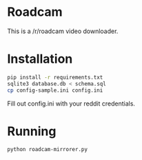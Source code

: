 # Roadcam

This is a /r/roadcam video downloader.

# Installation

```bash
pip install -r requirements.txt
sqlite3 database.db < schema.sql
cp config-sample.ini config.ini
```

Fill out config.ini with your reddit credentials.

# Running

```bash
python roadcam-mirrorer.py
```
